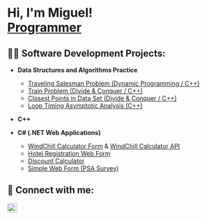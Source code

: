 <h1>Hi, I'm Miguel! <br/><a href="https://github.com/Mluna111">Programmer</a></h1>

<h2>👨‍💻 Software Development Projects:</h2>

- <b>Data Structures and Algorithms Practice</b>
  - [Traveling Salesman Problem (Dynamic Programming / C++)](https://github.com/Mluna111/Traveling-Salesman-Problem-Dynamic-Programming-)
  - [Train Problem (Divide & Conquer / C++)](https://github.com/Mluna111/Train-Problem-Divide-and-Conquer)
  - [Closest Points in Data Set (Divide & Conquer / C++)](https://github.com/Mluna111/Closest-Points-Devide-and-Conquer-)
  - [Loop Timing Asymptotic Analysis (C++)](https://github.com/Mluna111/Timing-Loops-Asymptotic-Analysis-)
- <b>C++</b>


- <b>C# (.NET Web Applications)</b>
  - [WindChill Calculator Form](https://github.com/Mluna111/WindChill-Calculator-Form) & [WindChill Calculator API](https://github.com/Mluna111/WindChill-Calculator-API)
  - [Hotel Registration Web Form](https://github.com/Mluna111/Hotel-Reservations-Form)
  - [Discount Calculator](https://github.com/Mluna111/Discount-Calcuator)
  - [Simple Web Form (PSA Survey)](https://github.com/Mluna111/PSCA-Annual-Sruvey)

<h2> 🤳 Connect with me:</h2>

[<img align="left" alt="JoshMadakor | LinkedIn" width="22px" src="https://cdn.jsdelivr.net/npm/simple-icons@v3/icons/linkedin.svg" />][linkedin]

[linkedin]: https://www.linkedin.com/in/miguel-luna-aa0987261/

<!--
**joshmadakor1/joshmadakor1** is a ✨ _special_ ✨ repository because its `README.md` (this file) appears on your GitHub profile.

Here are some ideas to get you started:

- 🔭 I’m currently working on ...
- 🌱 I’m currently learning ...
- 👯 I’m looking to collaborate on ...
- 🤔 I’m looking for help with ...
- 💬 Ask me about ...
- 📫 How to reach me: ...
- 😄 Pronouns: ...
- ⚡ Fun fact: ...
-->
